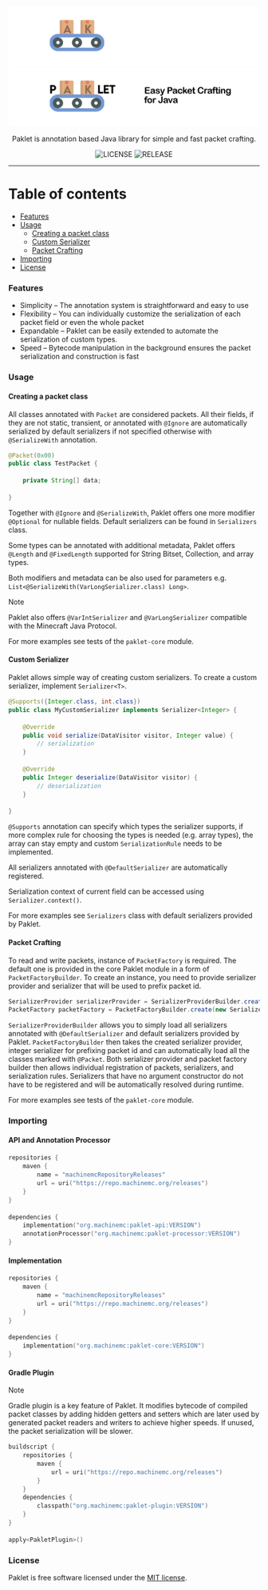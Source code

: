![banner](.github/assets/logo_dark.png#gh-dark-mode-only)
![banner](.github/assets/logo_light.png#gh-light-mode-only)

<p align="center">Paklet is annotation based Java library for simple and fast packet crafting.</p>

<p align="center">
    <img src="https://img.shields.io/github/license/machinemc/paklet?style=for-the-badge&color=107185" alt="LICENSE">
    <img src="https://img.shields.io/github/v/release/machinemc/paklet?style=for-the-badge&color=edb228" alt="RELEASE">
</p>

---

# Table of contents
* [Features](#features)
* [Usage](#usage)
  * [Creating a packet class](#creating-a-packet-class)
  * [Custom Serializer](#custom-serializer)
  * [Packet Crafting](#packet-crafting)
* [Importing](#importing)
* [License](#license)

### Features
* Simplicity – The annotation system is straightforward and easy to use
* Flexibility – You can individually customize the serialization of each packet field or even the whole packet
* Expandable – Paklet can be easily extended to automate the serialization of custom types.
* Speed – Bytecode manipulation in the background ensures the packet serialization and construction is fast

### Usage

#### Creating a packet class

All classes annotated with `Packet` are considered packets. All their fields, if they are not static, transient, or annotated with `@Ignore`
are automatically serialized by default serializers if not specified otherwise with `@SerializeWith` annotation.
```java
@Packet(0x00)
public class TestPacket {

    private String[] data;

}
```
Together with `@Ignore` and `@SerializeWith`, Paklet offers one more modifier `@Optional` for nullable fields.
Default serializers can be found in `Serializers` class.

Some types can be annotated with additional metadata, Paklet offers `@Length` and `@FixedLength` supported for
String Bitset, Collection, and array types.

Both modifiers and metadata can be also used for parameters e.g. `List<@SerializeWith(VarLongSerializer.class) Long>`.

> [!NOTE]
> Paklet also offers `@VarIntSerializer` and `@VarLongSerializer` compatible with the Minecraft Java Protocol.

For more examples see tests of the `paklet-core` module.

#### Custom Serializer

Paklet allows simple way of creating custom serializers. To create a custom serializer, implement `Serializer<T>`.

```java
@Supports({Integer.class, int.class})
public class MyCustomSerializer implements Serializer<Integer> {
    
    @Override
    public void serialize(DataVisitor visitor, Integer value) {
        // serialization
    }

    @Override
    public Integer deserialize(DataVisitor visitor) {
        // deserialization
    }

}
```

`@Supports` annotation can specify which types the serializer supports, if more complex rule for choosing the types is needed
(e.g. array types), the array can stay empty and custom `SerializationRule` needs to be implemented.

All serializers annotated with `@DefaultSerializer` are automatically registered.

Serialization context of current field can be accessed using `Serializer.context()`.

For more examples see `Serializers` class with default serializers provided by Paklet.

#### Packet Crafting

To read and write packets, instance of `PacketFactory` is required. The default one is provided in the core Paklet module in
a form of `PacketFactoryBuilder`. To create an instance, you need to provide serializer provider and serializer that will be used
to prefix packet id.

```java
SerializerProvider serializerProvider = SerializerProviderBuilder.create().loadProvided().loadDefaults().build();
PacketFactory packetFactory = PacketFactoryBuilder.create(new Serializers.Integer(), serializerProvider).loadDefaults().build();
```

`SerializerProviderBuilder` allows you to simply load all serializers annotated with `@DefaultSerializer` and default serializers provided
by Paklet. `PacketFactoryBuilder` then takes the created serializer provider, integer serializer for prefixing packet id and can
automatically load all the classes marked with `@Packet`. Both serializer provider and packet factory builder then allows individual
registration of packets, serializers, and serialization rules. Serializers that have no argument constructor do not have to be registered
and will be automatically resolved during runtime.

For more examples see tests of the `paklet-core` module.

### Importing

#### API and Annotation Processor
```kotlin
repositories {
    maven {
        name = "machinemcRepositoryReleases"
        url = uri("https://repo.machinemc.org/releases")
    }
}

dependencies {
    implementation("org.machinemc:paklet-api:VERSION")
    annotationProcessor("org.machinemc:paklet-processor:VERSION")
}
```
#### Implementation
```kotlin
repositories {
    maven {
        name = "machinemcRepositoryReleases"
        url = uri("https://repo.machinemc.org/releases")
    }
}

dependencies {
    implementation("org.machinemc:paklet-core:VERSION")
}
```

#### Gradle Plugin
> [!NOTE]
> Gradle plugin is a key feature of Paklet. It modifies bytecode of compiled packet classes by adding hidden getters and setters which are later
> used by generated packet readers and writers to achieve higher speeds.
> If unused, the packet serialization will be slower.
```kotlin
buildscript {
    repositories {
        maven {
            url = uri("https://repo.machinemc.org/releases")
        }
    }
    dependencies {
        classpath("org.machinemc:paklet-plugin:VERSION")
    }
}

apply<PakletPlugin>()
```

### License
Paklet is free software licensed under the [MIT license](LICENSE).